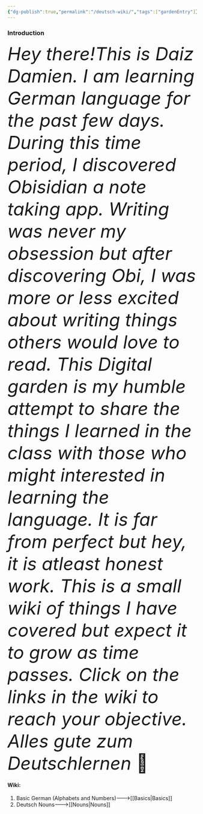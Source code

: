 ```yaml
---
{"dg-publish":true,"permalink":"/deutsch-wiki/","tags":["gardenEntry"]}
---
```



### Introduction

<font size=8>*Hey there!This is Daiz Damien. I am learning German language for the past few days. During this time period, I discovered Obisidian a note taking app. Writing was never my obsession but after discovering Obi, I was more or less excited about writing things others would love to read. This Digital garden is my humble attempt to share the things I learned in the class with those who might interested in learning the language. It is far from perfect but hey, it is atleast honest work. This is a small wiki of things I have covered but expect it to grow as time passes. Click on the links in the wiki to reach your objective. Alles gute zum Deutschlernen* 🙂</font>  
#### Wiki:
1) Basic German (Alphabets and Numbers)--->[[Basics\|Basics]]
2) Deutsch Nouns--->[[Nouns\|Nouns]]